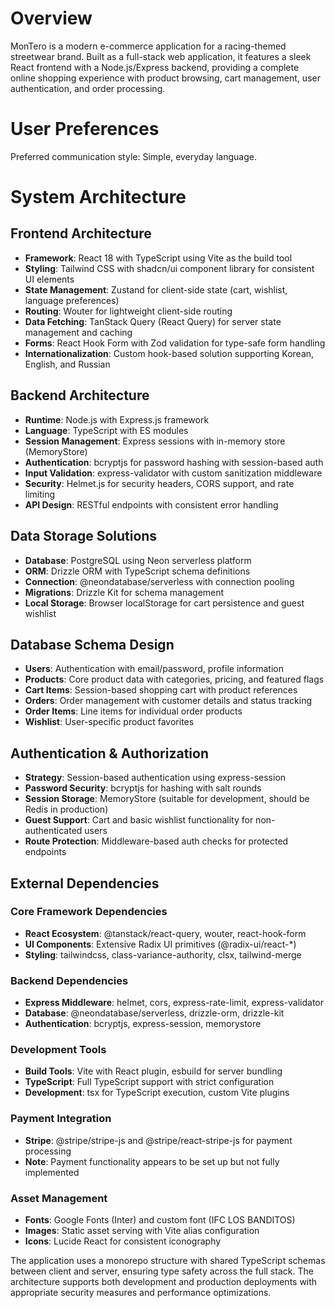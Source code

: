 # Overview

MonTero is a modern e-commerce application for a racing-themed streetwear brand. Built as a full-stack web application, it features a sleek React frontend with a Node.js/Express backend, providing a complete online shopping experience with product browsing, cart management, user authentication, and order processing.

# User Preferences

Preferred communication style: Simple, everyday language.

# System Architecture

## Frontend Architecture
- **Framework**: React 18 with TypeScript using Vite as the build tool
- **Styling**: Tailwind CSS with shadcn/ui component library for consistent UI elements
- **State Management**: Zustand for client-side state (cart, wishlist, language preferences)
- **Routing**: Wouter for lightweight client-side routing
- **Data Fetching**: TanStack Query (React Query) for server state management and caching
- **Forms**: React Hook Form with Zod validation for type-safe form handling
- **Internationalization**: Custom hook-based solution supporting Korean, English, and Russian

## Backend Architecture
- **Runtime**: Node.js with Express.js framework
- **Language**: TypeScript with ES modules
- **Session Management**: Express sessions with in-memory store (MemoryStore)
- **Authentication**: bcryptjs for password hashing with session-based auth
- **Input Validation**: express-validator with custom sanitization middleware
- **Security**: Helmet.js for security headers, CORS support, and rate limiting
- **API Design**: RESTful endpoints with consistent error handling

## Data Storage Solutions
- **Database**: PostgreSQL using Neon serverless platform
- **ORM**: Drizzle ORM with TypeScript schema definitions
- **Connection**: @neondatabase/serverless with connection pooling
- **Migrations**: Drizzle Kit for schema management
- **Local Storage**: Browser localStorage for cart persistence and guest wishlist

## Database Schema Design
- **Users**: Authentication with email/password, profile information
- **Products**: Core product data with categories, pricing, and featured flags
- **Cart Items**: Session-based shopping cart with product references
- **Orders**: Order management with customer details and status tracking
- **Order Items**: Line items for individual order products
- **Wishlist**: User-specific product favorites

## Authentication & Authorization
- **Strategy**: Session-based authentication using express-session
- **Password Security**: bcryptjs for hashing with salt rounds
- **Session Storage**: MemoryStore (suitable for development, should be Redis in production)
- **Guest Support**: Cart and basic wishlist functionality for non-authenticated users
- **Route Protection**: Middleware-based auth checks for protected endpoints

## External Dependencies

### Core Framework Dependencies
- **React Ecosystem**: @tanstack/react-query, wouter, react-hook-form
- **UI Components**: Extensive Radix UI primitives (@radix-ui/react-*)
- **Styling**: tailwindcss, class-variance-authority, clsx, tailwind-merge

### Backend Dependencies
- **Express Middleware**: helmet, cors, express-rate-limit, express-validator
- **Database**: @neondatabase/serverless, drizzle-orm, drizzle-kit
- **Authentication**: bcryptjs, express-session, memorystore

### Development Tools
- **Build Tools**: Vite with React plugin, esbuild for server bundling
- **TypeScript**: Full TypeScript support with strict configuration
- **Development**: tsx for TypeScript execution, custom Vite plugins

### Payment Integration
- **Stripe**: @stripe/stripe-js and @stripe/react-stripe-js for payment processing
- **Note**: Payment functionality appears to be set up but not fully implemented

### Asset Management
- **Fonts**: Google Fonts (Inter) and custom font (IFC LOS BANDITOS)
- **Images**: Static asset serving with Vite alias configuration
- **Icons**: Lucide React for consistent iconography

The application uses a monorepo structure with shared TypeScript schemas between client and server, ensuring type safety across the full stack. The architecture supports both development and production deployments with appropriate security measures and performance optimizations.